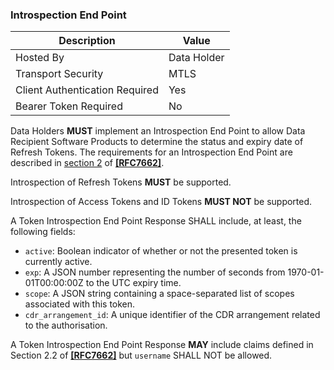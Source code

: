 ### Introspection End Point

| Description | Value   |
|---|---|
| Hosted By  | Data Holder  |
|  Transport Security |  MTLS |
| Client Authentication Required| Yes|
| Bearer Token Required| No|

Data Holders **MUST** implement an Introspection End Point to allow Data Recipient Software Products to determine the status and expiry date of Refresh Tokens.  The requirements for an Introspection End Point are described in [section 2](https://tools.ietf.org/html/rfc7662#section-2) of **[[RFC7662]](#nref-RFC7662)**.

Introspection of Refresh Tokens **MUST** be supported.

Introspection of Access Tokens and ID Tokens **MUST NOT** be supported.

A Token Introspection End Point Response SHALL include, at least, the following fields:

- `active`: Boolean indicator of whether or not the presented token
      is currently active.
- `exp`:  A JSON number representing the number of seconds from 1970-01-01T00:00:00Z to the UTC expiry time.
- `scope`: A JSON string containing a space-separated list of scopes associated with this token.
- `cdr_arrangement_id`: A unique identifier of the CDR arrangement related to the authorisation.

A Token Introspection End Point Response **MAY** include claims defined in Section 2.2 of **[[RFC7662]](#nref-RFC7662)** but ``username`` SHALL NOT be allowed.
